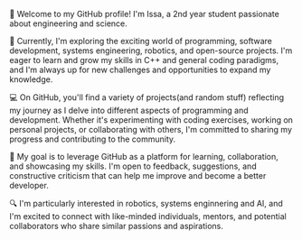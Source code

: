 👋 Welcome to my GitHub profile! I'm Issa, a 2nd year student passionate about engineering and science.

🌱 Currently, I'm exploring the exciting world of programming, software development, systems engineering, robotics, and open-source projects. I'm eager to learn and grow my skills in C++ and general coding paradigms, and I'm always up for new challenges and opportunities to expand my knowledge.

💻 On GitHub, you'll find a variety of projects(and random stuff) reflecting my journey as I delve into different aspects of programming and development. Whether it's experimenting with coding exercises, working on personal projects, or collaborating with others, I'm committed to sharing my progress and contributing to the community.

🚀 My goal is to leverage GitHub as a platform for learning, collaboration, and showcasing my skills. I'm open to feedback, suggestions, and constructive criticism that can help me improve and become a better developer.

🔍 I'm particularly interested in robotics, systems enginnering and AI, and I'm excited to connect with like-minded individuals, mentors, and potential collaborators who share similar passions and aspirations.

<!---📫 Feel free to reach out to me via email or connect with me on LinkedIn [or other social media platforms]—I'd love to chat, exchange ideas, and explore opportunities together!--->

<!---
issanym/issanym is a ✨ special ✨ repository because its `README.md` (this file) appears on your GitHub profile.
You can click the Preview link to take a look at your changes.
--->
